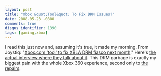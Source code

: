 ```yaml
---
layout: post
title: "Xbox &quot;Tool&quot; To Fix DRM Issues?"
date: 2008-05-23 -0800
comments: true
disqus_identifier: 1390
tags: [gaming,xbox]
---
```

I read this just now and, assuming it's true, it made my morning. From
Joystiq: "[Xbox.com 'tool' to fix XBLA DRM fiasco next
month](http://www.joystiq.com/2008/05/22/xbox-com-tool-to-fix-xbla-drm-fiasco-next-month/)."
Here's [the actual interview where they talk about
it](http://www.next-gen.biz/index.php?option=com_content&task=view&id=10620&Itemid=2).
This DRM garbage is exactly my biggest pain with the whole Xbox 360
experience, second only to [the
repairs](/archive/2008/05/15/getting-xbox-360-number-five.aspx).
